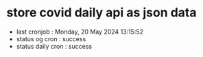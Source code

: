 # store covid daily api as json data

- last cronjob : Monday, 20 May 2024 13:15:52
- status og cron : success
- status daily cron : success
      
      